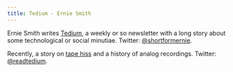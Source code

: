 ```yaml
---
title: Tedium - Ernie Smith
---
```

Ernie Smith writes [Tedium](https://tedium.co),
a weekly or so newsletter with a long story about
some technological or social minutiae. Twitter:
[@shortformernie](https://twitter.com/shortformernie).

Recently, a story on
[tape hiss](https://tedium.co/2019/10/22/tape-hiss-noise-history/)
and a history of analog recordings.
Twitter: [@readtedium](https://twitter.com/readtedium).
